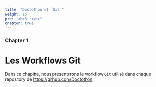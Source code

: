 ```yaml
---
title: "Doctothon et `Git`"
weight: 15
pre: "<b>3. </b>"
chapter: true
---
```



### Chapter 1

# Les Workflows Git

Dans ce chapitre, nous présenterons le workflow `Git` utilisé dans chaque repository de https://github.com/Doctothon.
